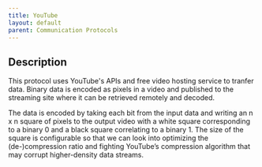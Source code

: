 ```yaml
---
title: YouTube
layout: default
parent: Communication Protocols
---
```

## Description
This protocol uses YouTube's APIs and free video hosting service to tranfer data. Binary data is encoded as pixels in a video and published to the streaming site where it can be retrieved remotely and decoded. 

The data is encoded by taking each bit from the input data and writing an n x n square of pixels to
the output video with a white square corresponding to a binary 0 and a black square correlating to a
binary 1. The size of the square is configurable so that we can look into optimizing the
(de-)compression ratio and fighting YouTube’s compression algorithm that may corrupt
higher-density data streams.

